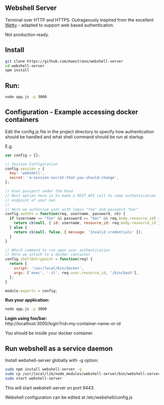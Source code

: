 Webshell Server
-----------------

Terminal over HTTP and HTTPS. Outrageously inspired from the excellent [Wetty](https://github.com/krishnasrinivas/wetty) - adapted to support web based authentication.

Not production ready.

Install
-------
```bash
git clone https://github.com/maestrano/webshell-server
cd webshell-server
npm install
```

Run:
-----------

```bash
node app.js -p 3000
```

Configuration - Example accessing docker containers
-----------------------------------------------------
Edit the config.js file in the project directory to specify how authentication should be handled and what shell command should be run at startup.

E.g.
```js
var config = {};

// Session Configuration
config.session = {
  key: 'webshell',
  secret: 'a-session-secret-that-you-should-change',
};

// Uses passport under the hood
// Best option here is to make a REST API call to some authentication
// endpoint of your own
//
// Here we authorise user with login "foo" and password "bar"
config.authFn = function(req, username, password, cb) {
  if (username == "foo" && password == "bar" && req.body.resource_id) {
    return cb(null, { id: username, resource_id: req.body.resource_id });
  } else {
    return cb(null, false, { message: 'Invalid credentials' });
  }
}

// Which command to run upon user authentication
// Here we attach to a docker container
config.shellEntrypoint = function(req) {
  return {
    script: '/usr/local/bin/docker',
    args: ['exec', '-it', req.user.resource_id, '/bin/bash'],
  };
}

module.exports = config;
```

**Run your application:**  
```bash
node app.js -p 3000
```

**Login using foo/bar:**  
http://localhost:3000/login?rid=my-container-name-or-id

You should be inside your docker container.

Run webshell as a service daemon
-----------------------------

Install webshell-server globally with -g option:

```bash
sudo npm install webshell-server -g
sudo cp /usr/local/lib/node_modules/webshell-server/bin/webshell-server.conf /etc/init
sudo start webshell-server
```

This will start webshell-server on port 9443.

Webshell configuration can be edited at /etc/webshell/config.js
